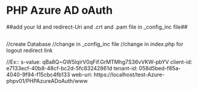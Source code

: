 # PHP Azure AD oAuth
##add your Id and redirect-Uri and .crt and .pam file in _config_inc file##
## 
//create Database 
//change in _config_inc file
//change in index.php for logout redirect link


//Ex::
        s-value:
        qBa8Q~GW5lqirV0qFif.GrMTMhg7S36vVKW-pbYV
        client-id:
        e7133ecf-40b8-48cf-bc2d-5fc83242861d
        tenant-id:
        058d5bed-f85a-4040-9f94-f15cbc4fb133
        web-uri:
        https://localhost/test-Azure-phpv01/PHPAzureADoAuth/www